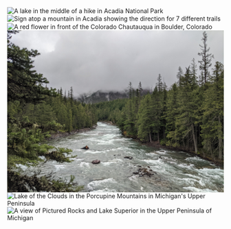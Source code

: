 <img align="center" src="/docs/assets/acadia_lake.jpg" alt="A lake in the middle of a hike in Acadia National Park">
<img align="center" src="/docs/assets/acadia_signs.jpg" alt="Sign atop a mountain in Acadia showing the direction for 7 different trails">
<img align="center" src="/docs/assets/boulder_hike.jpg" alt="A red flower in front of the Colorado Chautauqua in Boulder, Colorado">
<img align="center" src="/docs/assets/glacier_river.jpg" alt="A river in Glacier National Park on a foggy morning">
<img align="center" src="/docs/assets/lake_of_the_clouds.jpg" alt="Lake of the Clouds in the Porcupine Mountains in Michigan's Upper Peninsula">
<img align="center" src="/docs/assets/pictured_rocks.jpg" alt="A view of Pictured Rocks and Lake Superior in the Upper Peninsula of Michigan">